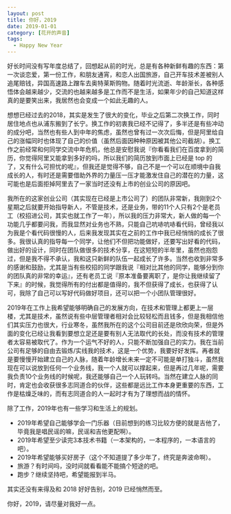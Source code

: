 ```yaml
---
layout: post
title: 你好，2019
date: 2019-01-01
category: [花开的声音]
tags: 
  - Happy New Year
---
```


好长时间没有写年度总结了，回想起从前的时光，总是有各种新鲜有趣的东西：第一次谈恋爱，第一份工作，和朋友通宵，和恋人出国旅游，自己开车技术差被别人追尾赔钱，异国高速路上蹭车去奥特莱斯购物。随着时光流逝、年龄渐长，各种感悟体会越来越少，交流的也越来越多是工作而不是生活，如果年少的自己知道这样真的是要笑出来，我居然也会变成一个如此无趣的人。

想想已经过去的2018，其实是发生了很大的变化，毕业之后第二次换工作，同时居住地点也从浦东搬到了长宁。换工作的初衷我已经不记得了，多半还是有些冲动的成分吧，当然也有些人到中年的焦虑，虽然也曾有过一次次后悔，但是阿里给自己的涨幅同时也体现了自己的价值（虽然后面因种种原因被其他公司截胡）。换工作之前经常和何同学交流中年危机，他总是安慰我说『你看看我们在百度拿到的简历，你觉得阿里又能拿到多好的吗，所以我们的简历放到市面上已经是 top 的了，又有什么可担忧的呢』，但我还是觉得不够，自己不是一个可以在顺境中自我成长的人，有时还是需要借助外界的力量压一压才能激发住自己的潜在的力量，这可能也是后面拒掉阿里去了一家当时还没有上市的创业公司的原因吧。

<!--more-->

我所在的这家创业公司（其实现在已经是上市公司了）的团队非常新，我刚到2个星期之后就要开始指导新人，不管是技术，还是业务，带的11个人只有2个是老员工（校招进公司，其实也就工作了一年），所以我的压力非常大，新人做的每一个功能几乎都要问我，而我显然对业务也不熟，只能自己吭哧吭哧看代码，曾经我以为我是个看代码很慢的人，后来我发现其实在之前的工作中我已经悄悄的成长了很多。我很认真的指导每一个同学，让他们不但把功能做好，还要写出好看的代码，做出好的设计，同时在团队做很多的技术分享，在这短短的半年里，虽然也抱怨过，但是我不得不承认，我和这只新鲜的队伍一起成长了许多。当然也收到非常多的感谢和鼓励，尤其是当有些校招的同学跟我说『相对比其他的同学，能够分到你的团队真的非常的幸运』，还有老员工说『原本准备要离职了，是你让我继续留了下来』的时候，我觉得所有的付出都是值得的，我不但获得了成长，也获得了认可，我除了自己可以写好代码做好项目，还可以把一个小团队管理很好。

2019年在工作上我希望能够明确自己的发展方向，在技术和管理上都更上一层楼，尤其是技术，虽然说有些中层管理者相对会比较轻松而且钱多，但是我相信他们其实压力也很大，行业寒冬，虽然我所在的这个公司目前还是欣欣向荣，但是外面的变化已经让我看到要想立足还是要有别人无法取代的长处，而没有技术的管理者太容易被取代了。作为一个运气不好的人，只能不断加强自己的实力。我在当前公司有足够的自由去锻炼/实线我的技术，这是一个优势，我要好好发挥。再者就是要慢慢开始建立自己的人脉，随着年龄增长未来一定不可能是单打独斗，虽然我现在可以说放到任何一个业务线，我一个人就可以撑起来，但是再过几年呢，需要我负责10个业务线的时候呢，我还能够自己一个人玩转吗。当然在建立人脉的同时，肯定也会收获很多志同道合的伙伴，这些都是远比工作本身更重要的东西，工作是枯燥乏味的，而有志同道合的人一起时才有为了理想而战的情怀。

除了工作，2019年也有一些学习和生活上的规划。

- 2019年希望自己能够学会一门乐器（目前想到的练习比较方便的就是吉他了，毕竟我是唱民谣的嘛，民谣和吉他更配啊）。
- 2019年希望至少读完3本技术书籍（一本架构的，一本程序的，一本语言的吧）。
- 2019年希望能够买好房子（这个不知道提了多少年了，终究是奔波命啊）。
- 旅游？有时间吗，没时间就看看能不能搞个短途的吧。
- 跑步？继续坚持吧，希望能报到半马。

其实还没有来得及和 2018 好好告别，2019 已经悄然而至。

你好，2019，请尽量对我好一点。
